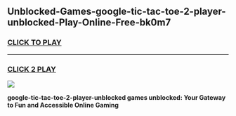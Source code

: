 
## Unblocked-Games-google-tic-tac-toe-2-player-unblocked-Play-Online-Free-bk0m7
<h3>
<a href="https://premium76.site?title=google-tic-tac-toe-2-player-unblocked&ref=26A">CLICK TO PLAY</a></h3>
<hr>

<h3>
<a href="https://premium76.site?title=google-tic-tac-toe-2-player-unblocked&ref=26A">CLICK 2 PLAY</a>
  
</h3>

<a href="https://premium76.site?title=google-tic-tac-toe-2-player-unblocked&ref=26A"><img src="https://clearcache.store/games.png"></a>


**google-tic-tac-toe-2-player-unblocked games unblocked: Your Gateway to Fun and Accessible Online Gaming**

